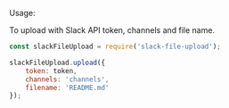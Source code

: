 Usage:

To upload with Slack API token, channels and file name.
```javascript
const slackFileUpload = require('slack-file-upload');

slackFileUpload.upload({
    token: token,
    channels: 'channels',
    filename: 'README.md'
});
```
